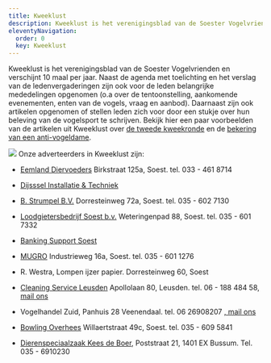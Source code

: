 ```yaml
---
title: Kweeklust
description: Kweeklust is het verenigingsblad van de Soester Vogelvrienden
eleventyNavigation:
  order: 0
  key: Kweeklust
---
```


Kweeklust is het verenigingsblad van de Soester Vogelvrienden en verschijnt 10 maal per jaar. Naast de agenda met toelichting en het verslag van de ledenvergaderingen zijn ook voor de leden belangrijke mededelingen opgenomen (o.a over de tentoonstelling, aankomende evenementen, enten van de vogels, vraag en aanbod). Daarnaast zijn ook artikelen opgenomen of stellen leden zich voor door een stukje over hun beleving van de vogelsport te schrijven. Bekijk hier een paar voorbeelden van de artikelen uit Kweeklust over [de tweede kweekronde](2eronde.pdf) en de [bekering van een anti-vogeldame](vogeldame.pdf).  
  
![](images/kweeklust.jpg) Onze adverteerders in Kweeklust zijn:  
  
* [Eemland Diervoeders](http://www.eemlanddiervoeders.nl) Birkstraat 125a, Soest. tel. 033 - 461 8714  

* [Dijsssel Installatie & Techniek](mailto:info@dijssel-installatie.nl)  

* [B. Strumpel B.V.](http://www.strumpelsoest.nl) Dorresteinweg 72a, Soest. tel. 035 - 602 7130  

* [Loodgietersbedrijf Soest b.v.](http://www.loodgietersbedrijfsoest.nl) Weteringenpad 88, Soest. tel. 035 - 601 7332
* [Banking Support Soest](mailto:info@bankingsupportsoest.nl)
* [MUGRO](http://www.mugro-soest.nl) Industrieweg 16a, Soest. tel. 035 - 601 1276  

* R. Westra, Lompen ijzer papier. Dorresteinweg 60, Soest  

* [Cleaning Service Leusden](http://www.cleaningserviceleusden.nl) Apollolaan 80, Leusden. tel. 06 - 188 484 58, [mail ons](mailto:info@cleaningserviceleusden.nl)
* Vogelhandel Zuid, Panhuis 28 Veenendaal. tel. 06 26908207 [, mail ons](mailto:Vogelhandelzuid10@gmail.com)  

* [Bowling Overhees](http://www.bowlingoverhees.nl) Willaertstraat 49c, Soest. tel. 035 - 609 5841
* [Dierenspeciaalzaak Kees de Boer](http://www.dierenspeciaalzaakkeesdeboer.nl), Poststraat 21, 1401 EX Bussum. Tel. 035 - 6910230
